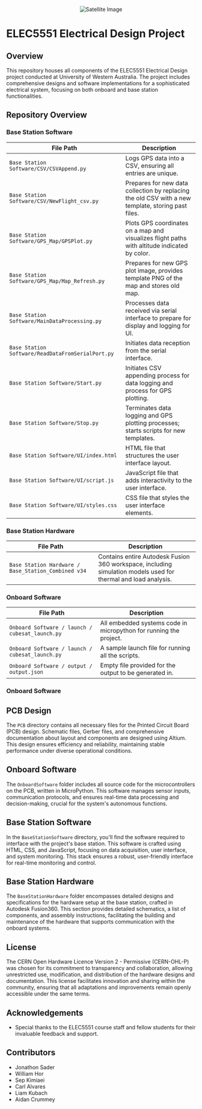 <p align="center">
  <img src="https://upload.wikimedia.org/wikipedia/commons/3/33/Cartoon_space_rocket.png" alt="Satellite Image">
  <h1>ELEC5551 Electrical Design Project</h1>
</p>

## Overview
This repository houses all components of the ELEC5551 Electrical Design project conducted at University of Western Australia. The project includes comprehensive designs and software implementations for a sophisticated electrical system, focusing on both onboard and base station functionalities.

## Repository Overview
### Base Station Software
| File Path                         | Description                                                                                       |
|-----------------------------------|---------------------------------------------------------------------------------------------------|
| `Base Station Software/CSV/CSVAppend.py`             | Logs GPS data into a CSV, ensuring all entries are unique.                                        |
| `Base Station Software/CSV/NewFlight_csv.py`         | Prepares for new data collection by replacing the old CSV with a new template, storing past files.|
| `Base Station Software/GPS_Map/GPSPlot.py`           | Plots GPS coordinates on a map and visualizes flight paths with altitude indicated by color.      |
| `Base Station Software/GPS_Map/Map_Refresh.py`       | Prepares for new GPS plot image, provides template PNG of the map and stores old map.             |
| `Base Station Software/MainDataProcessing.py`        | Processes data received via serial interface to prepare for display and logging for UI.           |
| `Base Station Software/ReadDataFromSerialPort.py`    | Initiates data reception from the serial interface.                                               |
| `Base Station Software/Start.py`                     | Initiates CSV appending process for data logging and process for GPS plotting.                    |
| `Base Station Software/Stop.py`                      | Terminates data logging and GPS plotting processes; starts scripts for new templates.             |
| `Base Station Software/UI/index.html`                | HTML file that structures the user interface layout.                                              |
| `Base Station Software/UI/script.js`                 | JavaScript file that adds interactivity to the user interface.                                    |
| `Base Station Software/UI/styles.css`                | CSS file that styles the user interface elements.                                                 |

### Base Station Hardware
| File Path                         | Description                                                                                       |
|-----------------------------------|---------------------------------------------------------------------------------------------------|
| `Base Station Hardware / Base_Station_Combined v34`             | Contains entire Autodesk Fusion 360 workspace, including simulation models used for thermal and load analysis. 


### Onboard Software
| File Path                         | Description                                                                                       |
|-----------------------------------|---------------------------------------------------------------------------------------------------|
| `Onboard Software / launch / cubesat_launch.py `             | All embedded systems code in micropython for running the project. 
| `Onboard Software / launch / cubesat_launch.py `             | A sample launch file for running all the scripts. 
| `Onboard Software / output / output.json `                   | Empty file provided for the output to be generated in. 

       


### Onboard Software

## PCB Design
The `PCB` directory contains all necessary files for the Printed Circuit Board (PCB) design. Schematic files, Gerber files, and comprehensive documentation about layout and components are designed using Altium. This design ensures efficiency and reliability, maintaining stable performance under diverse operational conditions.

## Onboard Software
The `OnboardSoftware` folder includes all source code for the microcontrollers on the PCB, written in MicroPython. This software manages sensor inputs, communication protocols, and ensures real-time data processing and decision-making, crucial for the system's autonomous functions.

## Base Station Software
In the `BaseStationSoftware` directory, you'll find the software required to interface with the project's base station. This software is crafted using HTML, CSS, and JavaScript, focusing on data acquisition, user interface, and system monitoring. This stack ensures a robust, user-friendly interface for real-time monitoring and control.

## Base Station Hardware
The `BaseStationHardware` folder encompasses detailed designs and specifications for the hardware setup at the base station, crafted in Autodesk Fusion360. This section provides detailed schematics, a list of components, and assembly instructions, facilitating the building and maintenance of the hardware that supports communication with the onboard systems.


## License
The CERN Open Hardware Licence Version 2 - Permissive (CERN-OHL-P) was chosen for its commitment to transparency and collaboration, allowing unrestricted use, modification, and distribution of the hardware designs and documentation. This license facilitates innovation and sharing within the community, ensuring that all adaptations and improvements remain openly accessible under the same terms.

## Acknowledgements
- Special thanks to the ELEC5551 course staff and fellow students for their invaluable feedback and support.

## Contributors
- Jonathon Sader
- William Hor
- Sep Kimiaei
- Carl Alvares
- Liam Kubach
- Aidan Crummey



